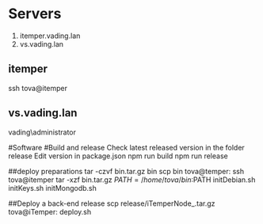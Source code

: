# Servers 
1. itemper.vading.lan
2. vs.vading.lan

## itemper
ssh tova@itemper
## vs.vading.lan
vading\administrator

#Software
#Build and release
Check latest released version in the folder release
Edit version in package.json
npm run build
npm run release

##deploy preparations
tar -czvf bin.tar.gz bin
scp bin tova@temper:
ssh tova@itemper
tar -xzf bin.tar.gz
$PATH=/home/tova/bin:$PATH
initDebian.sh
initKeys.sh
initMongodb.sh

##Deploy a back-end release
scp release/iTemperNode_<version>.tar.gz tova@iTemper:
deploy.sh <version>
